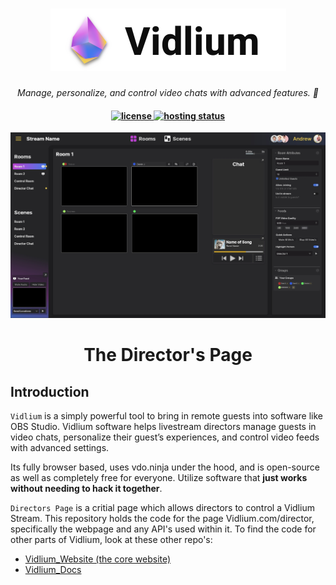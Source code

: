 <h1 align="center" flexDirection="column">
    <a href="https://vidlium.com">
    <picture>
      <source media="(prefers-color-scheme: dark)" srcset="git-imgs/FullLOGO-darkbg.png">
      <source media="(prefers-color-scheme: light)" srcset="git-imgs/FullLOGO-lightbg.png">
      <img alt="Vidlium logo" src="git-imgs/FullLOGO-lightbg.png">
    </picture>
    </a>
</h1>

<p align="center">
  <i align="center">Manage, personalize, and control video chats with advanced features. 🚀</i>
</p>

<h4 align="center">
  <a href="https://www.gnu.org/licenses/gpl-3.0.en.html">
    <img src="https://img.shields.io/github/license/Andrew-Gallimore/vidlium_director" alt="license">
  </a>
  <a href="https://github.com/amplication/amplication/graphs/contributors">
    <img src="https://img.shields.io/netlify/ddf1bb6e-e2e4-4d07-9afb-db62ecbf8808?label=hosting" alt="hosting status">
  </a>
</h4>

![](https://github.com/Andrew-Gallimore/vidlium_director/blob/main/git-imgs/Directors%20Page%208_unoptimized.jpg)


<h1 align="center">
  The Director's Page
</h1>

## Introduction
`Vidlium` is a simply powerful tool to bring in remote guests into software like OBS Studio. Vidlium software helps livestream directors manage guests in video chats, personalize their guest’s experiences, and control video feeds with advanced settings.

Its fully browser based, uses vdo.ninja under the hood, and is open-source as well as completely free for everyone. Utilize software that **just works without needing to hack it together**.

`Directors Page` is a critial page which allows directors to control a Vidlium Stream. This repository holds the code for the page Vidlium.com/director, specifically the webpage and any API's used within it. To find the code for other parts of Vidlium, look at these other repo's:

- [Vidlium_Website (the core website)](https://github.com/Andrew-Gallimore/vidlium_website)
- [Vidlium_Docs](https://github.com/Andrew-Gallimore/vidlium_docs)
